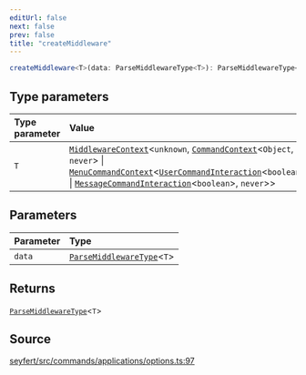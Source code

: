 ```yaml
---
editUrl: false
next: false
prev: false
title: "createMiddleware"
---
```


```ts
createMiddleware<T>(data: ParseMiddlewareType<T>): ParseMiddlewareType<T>
```

## Type parameters

| Type parameter | Value |
| :------ | :------ |
| `T` | [`MiddlewareContext`](/api/type-aliases/middlewarecontext/)\<`unknown`, [`CommandContext`](/api/classes/commandcontext/)\<`Object`, `never`\> \| [`MenuCommandContext`](/api/classes/menucommandcontext/)\<[`UserCommandInteraction`](/api/classes/usercommandinteraction/)\<`boolean`\> \| [`MessageCommandInteraction`](/api/classes/messagecommandinteraction/)\<`boolean`\>, `never`\>\> |

## Parameters

| Parameter | Type |
| :------ | :------ |
| `data` | [`ParseMiddlewareType`](/api/type-aliases/parsemiddlewaretype/)\<`T`\> |

## Returns

[`ParseMiddlewareType`](/api/type-aliases/parsemiddlewaretype/)\<`T`\>

## Source

[seyfert/src/commands/applications/options.ts:97](https://github.com/potoland/potocuit/blob/fe122a1/src/commands/applications/options.ts#L97)
